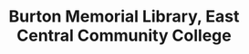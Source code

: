 ---
layout: repo
title: "Burton Memorial Library, East Central Community College"
id: 23337
permalink: repos/23337/
---